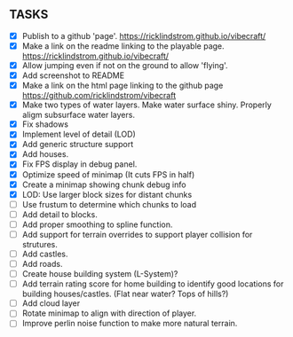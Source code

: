 ## TASKS
 - [X] Publish to a github 'page'. https://ricklindstrom.github.io/vibecraft/
 - [X] Make a link on the readme linking to the playable page. https://ricklindstrom.github.io/vibecraft/
 - [X] Allow jumping even if not on the ground to allow 'flying'.
 - [X] Add screenshot to README
 - [X] Make a link on the html page linking to the github page https://github.com/ricklindstrom/vibecraft 
 - [X] Make two types of water layers. Make water surface shiny. Properly aligm subsurface water layers.
 - [X] Fix shadows
 - [X] Implement level of detail (LOD)
 - [X] Add generic structure support
 - [X] Add houses.
 - [X] Fix FPS display in debug panel.
 - [X] Optimize speed of minimap (It cuts FPS in half)
 - [X] Create a minimap showing chunk debug info
 - [X] LOD: Use larger block sizes for distant chunks
 - [ ] Use frustum to determine which chunks to load
 - [ ] Add detail to blocks.
 - [ ] Add proper smoothing to spline function.
 - [ ] Add support for terrain overrides to support player collision for strutures.
 - [ ] Add castles.
 - [ ] Add roads.
 - [ ] Create house building system (L-System)?
 - [ ] Add terrain rating score for home building to identify good locations for building houses/castles. (Flat near water? Tops of hills?)
 - [ ] Add cloud layer
 - [ ] Rotate minimap to align with direction of player.
 - [ ] Improve perlin noise function to make more natural terrain.